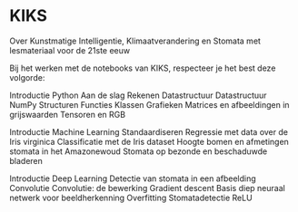 # KIKS
Over Kunstmatige Intelligentie, Klimaatverandering en Stomata met lesmateriaal voor de 21ste eeuw

Bij het werken met de notebooks van KIKS, respecteer je het best deze volgorde:

Introductie Python
    Aan de slag
    Rekenen
    Datastructuur
    Datastructuur NumPy
    Structuren
    Functies
    Klassen
    Grafieken
    Matrices en afbeeldingen in grijswaarden
    Tensoren en RGB

Introductie Machine Learning
    Standaardiseren
    Regressie met data over de Iris virginica
    Classificatie met de Iris dataset
    Hoogte bomen en afmetingen stomata in het Amazonewoud
    Stomata op bezonde en beschaduwde bladeren
    
Introductie Deep Learning
    Detectie van stomata in een afbeelding
    Convolutie
    Convolutie: de bewerking
    Gradient descent
    Basis diep neuraal netwerk voor beeldherkenning
    Overfitting
    Stomatadetectie
    ReLU
    
